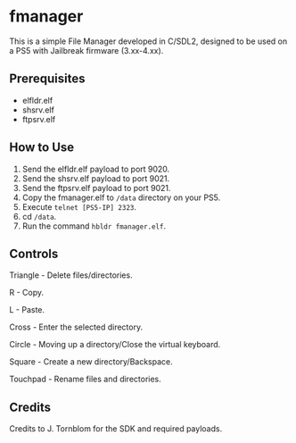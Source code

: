 # fmanager

This is a simple File Manager developed in C/SDL2, designed to be used on a PS5 with Jailbreak firmware (3.xx-4.xx).

## Prerequisites
- elfldr.elf
- shsrv.elf
- ftpsrv.elf

## How to Use
1. Send the elfldr.elf payload to port 9020.
2. Send the shsrv.elf payload to port 9021.
3. Send the ftpsrv.elf payload to port 9021.
4. Copy the fmanager.elf to `/data` directory on your PS5.
5. Execute `telnet [PS5-IP] 2323`.
6. cd `/data`.
6. Run the command `hbldr fmanager.elf`.

## Controls

Triangle - Delete files/directories.

R - Copy.

L - Paste.

Cross - Enter the selected directory.

Circle - Moving up a directory/Close the virtual keyboard.

Square - Create a new directory/Backspace.

Touchpad - Rename files and directories.


## Credits
Credits to J. Tornblom for the SDK and required payloads.
